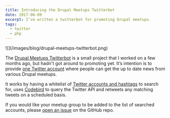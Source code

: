 ```yaml
---
title: Introducing the Drupal Meetups Twitterbot
date: 2017-06-09
excerpt: I’ve written a twitterbot for promoting Drupal meetups.
tags:
  - twitter
  - php
---
```


<p class="text-center" markdown="1">![](/images/blog/drupal-meetups-twitterbot.png)</p>

The [Drupal Meetups Twitterbot][0] is a small project that I worked on a few
months ago, but hadn't got around to promoting yet. It’s intention is to provide
[one Twitter account][1] where people can get the up to date news from various
Drupal meetups.

It works by having a whitelist of [Twitter accounts and hashtags][2] to search
for, uses [Codebird][3] to query the Twitter API and retweets any matching
tweets on a scheduled basis.

If you would like your meetup group to be added to the list of searched
accounts, please [open an issue][4] on the GitHub repo.

[0]: https://github.com/opdavies/drupal-meetups-twitterbot
[1]: https://twitter.com/drupal_meetups
[2]:
  https://github.com/opdavies/drupal-meetups-twitterbot/blob/master/bootstrap/config.php
[3]: https://www.jublo.net/projects/codebird/php
[4]: https://github.com/opdavies/drupal-meetups-twitterbot/issues/new
